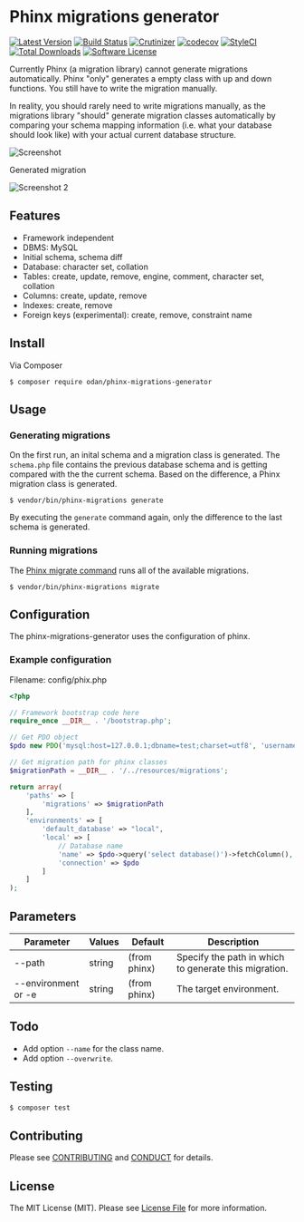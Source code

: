 # Phinx migrations generator

[![Latest Version](https://img.shields.io/github/release/odan/phinx-migrations-generator.svg)](https://github.com/loadsys/odan/phinx-migrations-generator/releases)
[![Build Status](https://travis-ci.org/odan/phinx-migrations-generator.svg?branch=master)](https://travis-ci.org/odan/phinx-migrations-generator)
[![Crutinizer](https://img.shields.io/scrutinizer/g/odan/phinx-migrations-generator.svg)](https://scrutinizer-ci.com/g/odan/phinx-migrations-generator)
[![codecov](https://codecov.io/gh/odan/phinx-migrations-generator/branch/master/graph/badge.svg)](https://codecov.io/gh/odan/phinx-migrations-generator)
[![StyleCI](https://styleci.io/repos/61276581/shield?style=flat)](https://styleci.io/repos/61276581)
[![Total Downloads](https://img.shields.io/packagist/dt/odan/phinx-migrations-generator.svg)](https://packagist.org/packages/odan/phinx-migrations-generator)
[![Software License](https://img.shields.io/badge/license-MIT-brightgreen.svg)](LICENSE.md)

Currently Phinx (a migration library) cannot generate migrations automatically.
Phinx "only" generates a empty class with up and down functions. You still have to write the migration manually.

In reality, you should rarely need to write migrations manually, as the migrations library "should" generate migration classes automatically by comparing your schema mapping information (i.e. what your database should look like) with your actual current database structure.

![Screenshot](https://github.com/odan/phinx-migrations-generator/blob/master/docs/images/screenshot01.jpg "Screenshot")

Generated migration

![Screenshot 2](https://github.com/odan/phinx-migrations-generator/blob/master/docs/images/screenshot02.jpg "Screenshot 2")

## Features

* Framework independent
* DBMS: MySQL
* Initial schema, schema diff
* Database: character set, collation
* Tables: create, update, remove, engine, comment, character set, collation
* Columns: create, update, remove
* Indexes: create, remove
* Foreign keys (experimental): create, remove, constraint name

## Install

Via Composer

```
$ composer require odan/phinx-migrations-generator
```

## Usage

### Generating migrations

On the first run, an inital schema and a migration class is generated.
The `schema.php` file contains the previous database schema and is getting compared with the the current schema.
Based on the difference, a Phinx migration class is generated.

```
$ vendor/bin/phinx-migrations generate
```

By executing the `generate` command again, only the difference to the last schema is generated.

### Running migrations

The [Phinx migrate command](http://docs.phinx.org/en/latest/commands.html#the-migrate-command) runs all of the available migrations.

```
$ vendor/bin/phinx-migrations migrate
```

## Configuration

The phinx-migrations-generator uses the configuration of phinx.

### Example configuration

Filename: config/phix.php

```php
<?php

// Framework bootstrap code here
require_once __DIR__ . '/bootstrap.php';

// Get PDO object
$pdo new PDO('mysql:host=127.0.0.1;dbname=test;charset=utf8', 'username', 'password'),

// Get migration path for phinx classes
$migrationPath = __DIR__ . '/../resources/migrations';

return array(
    'paths' => [
        'migrations' => $migrationPath
    ],
    'environments' => [
        'default_database' => "local",
        'local' => [
            // Database name
            'name' => $pdo->query('select database()')->fetchColumn(),
            'connection' => $pdo
        ]
    ]
);
```

## Parameters

Parameter | Values | Default | Description
--- | --- | --- | ---
--path <path> | string | (from phinx) | Specify the path in which to generate this migration.
--environment or -e | string | (from phinx) | The target environment.

## Todo
 
* Add option `--name` for the class name.
* Add option `--overwrite`.

## Testing

``` bash
$ composer test
```

## Contributing

Please see [CONTRIBUTING](CONTRIBUTING.md) and [CONDUCT](CONDUCT.md) for details.

## License

The MIT License (MIT). Please see [License File](LICENSE.md) for more information.
